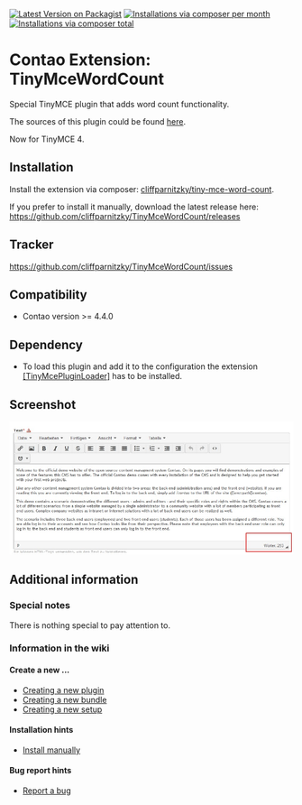 [![Latest Version on Packagist](http://img.shields.io/packagist/v/cliffparnitzky/tiny-mce-word-count.svg?style=flat)](https://packagist.org/packages/cliffparnitzky/tiny-mce-word-count)
[![Installations via composer per month](http://img.shields.io/packagist/dm/cliffparnitzky/tiny-mce-word-count.svg?style=flat)](https://packagist.org/packages/cliffparnitzky/tiny-mce-word-count)
[![Installations via composer total](http://img.shields.io/packagist/dt/cliffparnitzky/tiny-mce-word-count.svg?style=flat)](https://packagist.org/packages/cliffparnitzky/tiny-mce-word-count)

Contao Extension: TinyMceWordCount
==================================

Special TinyMCE plugin that adds word count functionality.

The sources of this plugin could be found [here](http://www.tinymce.com/wiki.php/Plugin:wordcount).

Now for TinyMCE 4.


Installation
------------

Install the extension via composer: [cliffparnitzky/tiny-mce-word-count](https://packagist.org/packages/cliffparnitzky/tiny-mce-word-count).

If you prefer to install it manually, download the latest release here: https://github.com/cliffparnitzky/TinyMceWordCount/releases


Tracker
-------

https://github.com/cliffparnitzky/TinyMceWordCount/issues


Compatibility
-------------

- Contao version >= 4.4.0


Dependency
----------

- To load this plugin and add it to the configuration the extension [[TinyMcePluginLoader]](https://github.com/cliffparnitzky/TinyMcePluginLoader) has to be installed.


Screenshot
----------

![Screenshot](screenshot.jpg)


Additional information
----------------------

### Special notes

There is nothing special to pay attention to.

### Information in the wiki

#### Create a new ...

* [Creating a new plugin](https://github.com/cliffparnitzky/TinyMcePluginLoader/wiki/Creating-a-new-plugin)
* [Creating a new bundle](https://github.com/cliffparnitzky/TinyMcePluginLoader/wiki/Creating-a-new-bundle)
* [Creating a new setup](https://github.com/cliffparnitzky/TinyMcePluginLoader/wiki/Creating-a-new-setup)

#### Installation hints
* [Install manually](https://github.com/cliffparnitzky/TinyMcePluginLoader/wiki/Install-manually)

#### Bug report hints

* [Report a bug](https://github.com/cliffparnitzky/TinyMcePluginLoader/wiki/Report-a-bug)